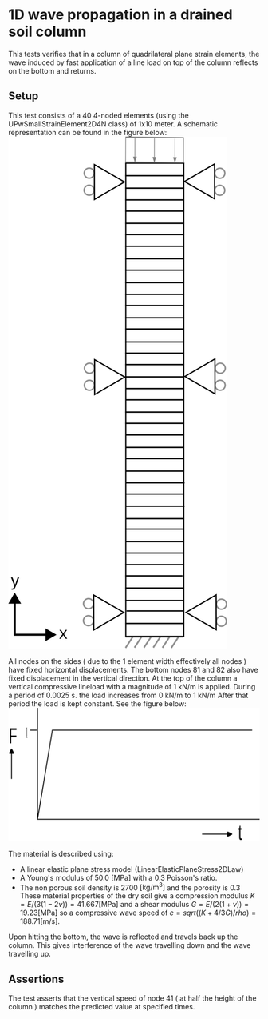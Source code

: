 # 1D wave propagation in a drained soil column

This tests verifies that in a column of quadrilateral plane strain elements, the wave induced by fast application of a line load on top of the column reflects on the bottom and returns.

## Setup

This test consists of a 40 4-noded elements (using the UPwSmallStrainElement2D4N class) of 1x10 meter. A
schematic representation can be found in the figure below:
![MeshStructure](MeshStructure.svg)

All nodes on the sides ( due to the 1 element width effectively all nodes ) have fixed horizontal displacements. The bottom nodes 81 and 82 also have fixed displacement in the vertical
direction. At the top of the column a vertical compressive lineload with a magnitude of 1 kN/m is applied. During a period of 0.0025 s. the load increases from 0 kN/m to 1 kN/m After that period the load is kept constant. See the figure below:
![LoadIncrease](LoadIncrease.svg)

The material is described using:
-   A linear elastic plane stress model (LinearElasticPlaneStress2DLaw)
-   A Young's modulus of 50.0 [MPa] with a 0.3 Poisson's ratio.
-   The non porous soil density is 2700 $\mathrm{[kg/m^3]}$ and the porosity is 0.3
These material properties of the dry soil give a compression modulus $K = E / (3(1-2\nu)) = 41.667 \mathrm{[MPa]}$ and a shear modulus $G = E / (2( 1 + \nu )) = 19.23 \mathrm{[MPa]}$ so a compressive wave speed of $c = sqrt( ( K + 4/3 G ) / rho ) = 188.71 \mathrm{[m/s]}$.

Upon hitting the bottom, the wave is reflected and travels back up the column. This gives interference of the wave travelling down and the wave travelling up.


## Assertions

The test asserts that the vertical speed of node 41 ( at half the height of the column ) matches the predicted value at specified times.
